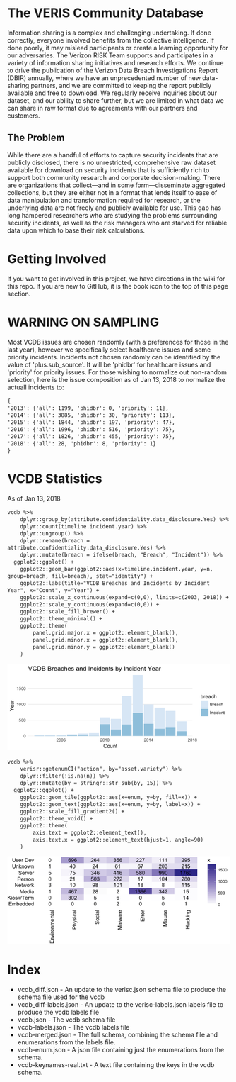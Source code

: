 # The VERIS Community Database
Information sharing is a complex and challenging undertaking. If done correctly, everyone involved benefits from the collective intelligence. If done poorly, it may mislead participants or create a learning opportunity for our adversaries. The Verizon RISK Team supports and participates in a variety of information sharing initiatives and research efforts. We continue to drive the publication of the Verizon Data Breach Investigations Report (DBIR) annually, where we have an unprecedented number of new data-sharing partners, and we are committed to keeping the report publicly available and free to download. We regularly receive inquiries about our dataset, and our ability to share further, but we are limited in what data we can share in raw format due to agreements with our partners and customers.

## The Problem
While there are a handful of efforts to capture security incidents that are publicly disclosed, there is no unrestricted, comprehensive raw dataset available for download on security incidents that is sufficiently rich to support both community research and corporate decision-making. There are organizations that collect—and in some form—disseminate aggregated collections, but they are either not in a format that lends itself to ease of data manipulation and transformation required for research, or the underlying data are not freely and publicly available for use. This gap has long hampered researchers who are studying the problems surrounding security incidents, as well as the risk managers who are starved for reliable data upon which to base their risk calculations.

# Getting Involved
If you want to get involved in this project, we have directions in the wiki for this repo.  If you are new to GitHub, it is the book icon to the top of this page section.


# WARNING ON SAMPLING  

Most VCDB issues are chosen randomly (with a preferences for those in the last year), however we specifically select healthcare issues and some priority incidents.  Incidents not chosen randomly can be identified by the value of 'plus.sub_source'.  It will be 'phidbr' for healthcare issues and 'priority' for priority issues.  For those wishing to normalize out non-random selection, here is the issue composition as of Jan 13, 2018 to normalize the actuall incidents to:
```
{
'2013': {'all': 1199, 'phidbr': 0, 'priority': 11},
'2014': {'all': 3885, 'phidbr': 30, 'priority': 113},
'2015': {'all': 1844, 'phidbr': 197, 'priority': 47},
'2016': {'all': 1996, 'phidbr': 516, 'priority': 75},
'2017': {'all': 1826, 'phidbr': 455, 'priority': 75},
'2018': {'all': 28, 'phidbr': 8, 'priority': 1}
}
```

# VCDB Statistics  
As of Jan 13, 2018


```
vcdb %>%
    dplyr::group_by(attribute.confidentiality.data_disclosure.Yes) %>%
    dplyr::count(timeline.incident.year) %>%
    dplyr::ungroup() %>%
    dplyr::rename(breach = attribute.confidentiality.data_disclosure.Yes) %>%
    dplyr::mutate(breach = ifelse(breach, "Breach", "Incident")) %>%
  ggplot2::ggplot() + 
    ggplot2::geom_bar(ggplot2::aes(x=timeline.incident.year, y=n, group=breach, fill=breach), stat="identity") + 
    ggplot2::labs(title="VCDB Breaches and Incidents by Incident Year", x="Count", y="Year") +
    ggplot2::scale_x_continuous(expand=c(0,0), limits=c(2003, 2018)) +
    ggplot2::scale_y_continuous(expand=c(0,0)) +
    ggplot2::scale_fill_brewer() +
    ggplot2::theme_minimal() +
    ggplot2::theme(
        panel.grid.major.x = ggplot2::element_blank(),
        panel.grid.minor.x = ggplot2::element_blank(),
        panel.grid.minor.y = ggplot2::element_blank()
    )
```

![plot of chunk yearly](figure/yearly.png) 

```
vcdb %>%
    verisr::getenumCI("action", by="asset.variety") %>%
    dplyr::filter(!is.na(n)) %>%
    dplyr::mutate(by = stringr::str_sub(by, 15)) %>%
  ggplot2::ggplot() +
    ggplot2::geom_tile(ggplot2::aes(x=enum, y=by, fill=x)) +
    ggplot2::geom_text(ggplot2::aes(x=enum, y=by, label=x)) +
    ggplot2::scale_fill_gradient2() +
    ggplot2::theme_void() +
    ggplot2::theme(
        axis.text = ggplot2::element_text(),
        axis.text.x = ggplot2::element_text(hjust=1, angle=90)
    )
```


![plot of chunk a2grid](figure/a2grid.png) 




# Index
* vcdb_diff.json - An update to the verisc.json schema file to produce the schema file used for the vcdb
* vcdb_diff-labels.json - An update to the verisc-labels.json labels file to produce the vcdb labels file
* vcdb.json - The vcdb schema file
* vcdb-labels.json - The vcdb labels file
* vcdb-merged.json - The full schema, combining the schema file and enumerations from the labels file.
* vcdb-enum.json - A json file containing just the enumerations from the schema.
* vcdb-keynames-real.txt - A text file containing the keys in the vcdb schema.



